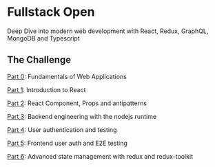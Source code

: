 # Fullstack Open

Deep Dive into modern web development with React, Redux, GraphQL, MongoDB and Typescript

## The Challenge

[Part 0](./0x00-part_zero/): Fundamentals of Web Applications

[Part 1](./0x01-part_one/): Introduction to React

[Part 2](./0x02-part_two/): React Component, Props and antipatterns

[Part 3](./0x03-backend_node/): Backend engineering with the nodejs runtime

[Part 4](./0x04-authentication_testing/): User authentication and testing

[Part 5](./0x05-frontend_react/): Frontend user auth and E2E testing

[Part 6](0x06-redux_flux/): Advanced state management with redux and redux-toolkit
